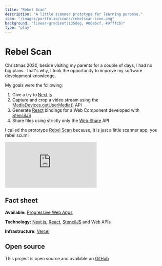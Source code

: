 ```yaml
---
title: "Rebel Scan"
description: "A little scanner prototype for learning purpose."
icon: "/images/portfolio/icons/rebelscan-icon.png"
background: "linear-gradient(135deg, #00a5cf, #9fffcb)"
type: "play"
---
```


# Rebel Scan

Christmas 2020, beside visiting my parents for a couple of days, I had no big plans. That's why, I took the opportunity to improve my software development knowledge.

My goals were the following:

1. Give a try to [Next.js](https://nextjs.org/)
2. Capture and crop a video stream using the [MediaDevices.getUserMedia()](https://developer.mozilla.org/fr/docs/Web/API/MediaDevices/getUserMedia) API
3. Generate [React](https://reactjs.org/) bindings for a Web Component developed with [StencilJS](https://stenciljs.com/)
4. Share files using strictly only the [Web Share](https://developer.mozilla.org/fr/docs/Web/API/Navigator/share) API

I called the prototype [Rebel Scan](https://rebelscan.com/) because, it is just a little scanner app, you rebel scum!

<iframe
    title="Rebel Scan demo"
    src="https://www.youtube.com/embed/D3gfjqAo_Qs"
    frameBorder="0"
    allow="accelerometer; autoplay; encrypted-media; gyroscope; picture-in-picture"></iframe>

## Fact sheet

**Available:** [Progressive Web Apps](http://rebelscan.com/)

**Technology:** [Next.js](https://nextjs.org/), [React](https://reactjs.org/), [StencilJS](https://stenciljs.com/) and Web APIs

**Infrastructure:** [Vercel](https://vercel.com/)

## Open source

This project is open source and available on [GitHub](https://github.com/peterpeterparker/rebelscan)
